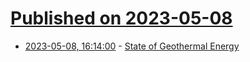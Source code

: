# [Published on 2023-05-08](index.md)

* [2023-05-08, 16:14:00](https://soylentnews.org/article.pl?sid=23/05/07/1723233&from=rss) - [State of Geothermal Energy](https://soylentnews.org/article.pl?sid=23/05/07/1723233&from=rss)
